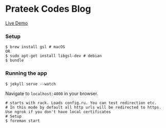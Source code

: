 # Prateek Codes Blog

[Live Demo](https://prateekcodes.dev/)

### Setup
```
$ brew install gsl # macOS
OR
$ sudo apt-get install libgsl-dev # debian
$ bundle
```

### Running the app

```
$ jekyll serve --watch
```
Navigate to `localhost:4000` in your browser.

```
# starts with rack. Loads config.ru. You can test redirection etc.
# In this mode by default all http urls will be redirected to https. Use ngrok if you don't have local certificates
# Setup
$ foreman start
```